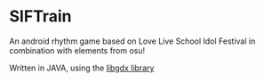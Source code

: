 # SIFTrain
An android rhythm game based on Love Live School Idol Festival in combination with elements from osu!

Written in JAVA, using the [libgdx library](https://github.com/libgdx/libgdx)
